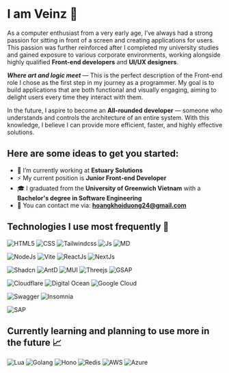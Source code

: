 # I am Veinz 🌿
As a computer enthusiast from a very early age, I’ve always had a strong passion for sitting in front of a screen and creating applications for users. This passion was further reinforced after I completed my university studies and gained exposure to various corporate environments, working alongside highly qualified **Front-end developers** and **UI/UX designers**.

***Where art and logic meet*** — This is the perfect description of the Front-end role I chose as the first step in my journey as a programmer. My goal is to build applications that are both functional and visually engaging, aiming to delight users every time they interact with them.

In the future, I aspire to become an **All-rounded developer** — someone who understands and controls the architecture of an entire system. With this knowledge, I believe I can provide more efficient, faster, and highly effective solutions.

## Here are some ideas to get you started:
- 🔭 I’m currently working at **Estuary Solutions**
- ⚡ My current position is **Junior Front-end Developer**
- 🎓 I graduated from the **University of Greenwich Vietnam** with a **Bachelor's degree in Software Engineering**
- 🔎 You can contact me via: **hoangkhoiduong24@gmail.com**

## Technologies I use most frequently 📔
![HTML5](https://img.shields.io/badge/HTML5-E34F26?style=for-the-badge&logo=html5&logoColor=white) ![CSS](https://img.shields.io/badge/CSS3-1572B6?style=for-the-badge&logo=css3&logoColor=white) ![Tailwindcss](https://img.shields.io/badge/Tailwind_CSS-38B2AC?style=for-the-badge&logo=tailwind-css&logoColor=white) ![Js](https://img.shields.io/badge/JavaScript-323330?style=for-the-badge&logo=javascript&logoColor=F7DF1E) ![MD](	https://img.shields.io/badge/Markdown-000000?style=for-the-badge&logo=markdown&logoColor=white)

![NodeJs](https://img.shields.io/badge/Node%20js-339933?style=for-the-badge&logo=nodedotjs&logoColor=white) ![Vite](https://img.shields.io/badge/Vite-B73BFE?style=for-the-badge&logo=vite&logoColor=FFD62E) ![ReactJs](https://img.shields.io/badge/React-20232A?style=for-the-badge&logo=react&logoColor=61DAFB) ![NextJs](https://img.shields.io/badge/next%20js-000000?style=for-the-badge&logo=nextdotjs&logoColor=white)

![Shadcn](https://img.shields.io/badge/shadcn%2Fui-000000?style=for-the-badge&logo=shadcnui&logoColor=white) ![AntD](https://img.shields.io/badge/Ant%20Design-1890FF?style=for-the-badge&logo=antdesign&logoColor=white) ![MUI](	https://img.shields.io/badge/Material%20UI-007FFF?style=for-the-badge&logo=mui&logoColor=white) ![Threejs](https://img.shields.io/badge/ThreeJs-black?style=for-the-badge&logo=three.js&logoColor=white) ![GSAP](https://img.shields.io/badge/GSAP-93CF2B?style=for-the-badge&logo=greensock&logoColor=white)

![Cloudflare](https://img.shields.io/badge/Cloudflare-F38020?style=for-the-badge&logo=Cloudflare&logoColor=white) ![Digital Ocean](https://img.shields.io/badge/Digital_Ocean-0080FF?style=for-the-badge&logo=DigitalOcean&logoColor=white) ![Google Cloud](https://img.shields.io/badge/Google_Cloud-4285F4?style=for-the-badge&logo=google-cloud&logoColor=white)

![Swagger](https://img.shields.io/badge/Swagger-85EA2D?style=for-the-badge&logo=Swagger&logoColor=white) ![Insomnia](https://img.shields.io/badge/Insomnia-5849be?style=for-the-badge&logo=Insomnia&logoColor=white)

![SAP](https://img.shields.io/badge/SAP-0FAAFF?style=for-the-badge&logo=sap&logoColor=white)

## Currently learning and planning to use more in the future 📈
![Lua](https://img.shields.io/badge/Lua-2C2D72?style=for-the-badge&logo=lua&logoColor=white) ![Golang](https://img.shields.io/badge/Go-00ADD8?style=for-the-badge&logo=go&logoColor=white) ![Hono](https://img.shields.io/badge/hono-E36002?style=for-the-badge&logo=hono&logoColor=white) ![Redis](https://img.shields.io/badge/redis-CC0000.svg?&style=for-the-badge&logo=redis&logoColor=white) ![AWS](https://img.shields.io/badge/Amazon_Web_Services-FF9900?style=for-the-badge&logo=amazonwebservices&logoColor=white) ![Azure](https://img.shields.io/badge/Azure_DevOps-0078D7?style=for-the-badge&logo=azure-devops&logoColor=white)



